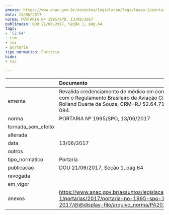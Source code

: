 ```yaml
---
anexos: https://www.anac.gov.br/assuntos/legislacao/legislacao-1/portarias/2017/portaria-no-1995-spo-13-06-2017/@@display-file/arquivo_norma/PA2017-1995.pdf
data: 13/06/2017
norma: PORTARIA Nº 1995/SPO, 13/06/2017
publicacao: DOU 21/06/2017, Seção 1, pág.64
tags:
- '52.64'
- crm
- lei
- portaria
tipo_normatico: Portaria
hide: 
- toc 
 
---
```


|                    | Documento                                                                                                                                                    |
|:-------------------|:-------------------------------------------------------------------------------------------------------------------------------------------------------------|
| ementa             | Revalida credenciamento de médico em conformidade com o Regulamento Brasileiro de Aviação Civil nº 67 - Rolland Duarte de Souza, CRM-RJ 52.64.714-4, MC 094. |
| norma              | PORTARIA Nº 1995/SPO, 13/06/2017                                                                                                                             |
| tornada_sem_efeito |                                                                                                                                                              |
| alterada           |                                                                                                                                                              |
| data               | 13/06/2017                                                                                                                                                   |
| outros             |                                                                                                                                                              |
| tipo_normatico     | Portaria                                                                                                                                                     |
| publicacao         | DOU 21/06/2017, Seção 1, pág.64                                                                                                                              |
| revogada           |                                                                                                                                                              |
| em_vigor           |                                                                                                                                                              |
| anexos             | https://www.anac.gov.br/assuntos/legislacao/legislacao-1/portarias/2017/portaria-no-1995-spo-13-06-2017/@@display-file/arquivo_norma/PA2017-1995.pdf         |
